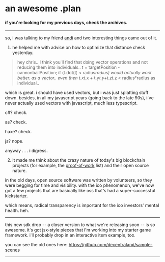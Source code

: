 # an awesome .plan

#### if you're looking for my previous days, check the archives.

---

so, i was talking to my friend [andi](https://www.linkedin.com/in/andismithers/) and two interesting things came out of it.

1) he helped me with advice on how to optimize that distance check yesterday.

> hey chris.. I think you'll find that doing vector operations and not reducing them into individuals.. t = targetPosition - cannonballPosition; if (t.dot(t) < radius*radius) would actually work better. as a vector.. even then t.x*t.x + t.y*t.y+t.z*t.z < radius*radius as individual..

which is great.  i should have used vectors, but i was just splatting stuff down.  besides, in all my javascript years (going back to the late 90s), i've never actually used vectors with javascript, much less typescript.

c#?  check.

as?  check.

haxe?  check.

js?  nope.

anyway . . . i digress.

2) it made me think about the crazy nature of today's big blockchain projects (for example, the [proof-of-work](https://proofofwork.substack.com/) list) and their open source nature.  

in the old days, open source software was written by volunteers, so they were begging for time and visibility.  with the ico phenomenon, we've now got a few projects that are basically like oss that's had a super-successful kickstarter.

which means, radical transparency is important for the ico investors' mental health.  heh.

---

this new sdk drop -- a closer version to what we're releasing soon -- is so awesome.  it's got jsx-style pieces that i'm working into my starter game framework.  i'll probably drop in an interactive item example, too.

you can see the old ones here: https://github.com/decentraland/sample-scenes

---

